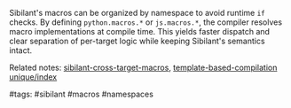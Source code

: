 Sibilant's macros can be organized by namespace to avoid runtime `if` checks. By defining `python.macros.*` or `js.macros.*`, the compiler resolves macro implementations at compile time. This yields faster dispatch and clear separation of per-target logic while keeping Sibilant's semantics intact.

Related notes: [sibilant-cross-target-macros](sibilant-cross-target-macros.md), [template-based-compilation](template-based-compilation.md) [unique/index](../../unique/index.md)

#tags: #sibilant #macros #namespaces
